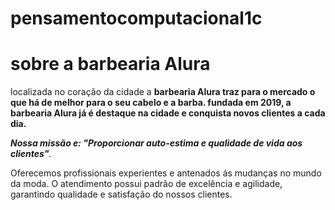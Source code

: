 # pensamentocomputacional1c<h1>sobre a barbearia Alura</h1> <p> localizada no coração da cidade a <strong>barbearia Alura </string> traz para o mercado o que há de melhor para o seu cabelo e a barba. fundada em 2019, a barbearia Alura já é destaque na cidade e conquista novos clientes a cada dia.</p><em>Nossa missão e: <string>"Proporcionar auto-estima e qualidade de vida aos clientes"</strong>.</em></p> <p>Oferecemos profissionais experientes e antenados ás mudanças no mundo da moda. O atendimento possui padrão de excelência e agilidade, garantindo qualidade e satisfação do nossos clientes.</p>
